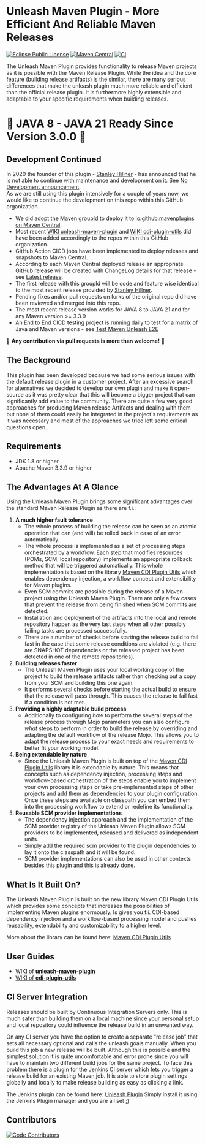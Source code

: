 Unleash Maven Plugin - More Efficient And Reliable Maven Releases
=================================================================
[![Eclipse Public License](https://img.shields.io/github/license/mavenplugins/unleash-maven-plugin?label=License)](./LICENSE)
[![Maven Central](https://img.shields.io/maven-central/v/io.github.mavenplugins/unleash-maven-plugin.svg?label=Maven%20Central)](https://search.maven.org/artifact/io.github.mavenplugins/unleash-maven-plugin)
[![CI](https://github.com/mavenplugins/unleash-maven-plugin/actions/workflows/build_and_deploy.yml/badge.svg)](https://github.com/mavenplugins/unleash-maven-plugin/actions/workflows/build_and_deploy.yml)

The Unleash Maven Plugin provides functionality to release Maven projects as it is possible with the Maven Release Plugin. While the idea and the core feature (building release artifacts) is the similar, there are many serious differences that make the unleash plugin much more reliable and efficient than the official release plugin. It is furthermore highly extensible and adaptable to your specific requirements when building releases.


🚀 JAVA 8 - JAVA 21 Ready Since Version 3.0.0 🚀
===============================================


Development Continued
---------------------
In 2020 the founder of this plugin - [Stanley Hillner](https://github.com/shillner) - has announced that he is not able to continue with maintenance and development on it. See [No Development announcement](https://github.com/shillner/unleash-maven-plugin#no-longer-under-development).<br>
As we are still using this plugin intensively for a couple of years now, we would like to continue the development on this repo within this GitHub organization.
- We did adopt the Maven groupId to deploy it to [io.github.mavenplugins on Maven Central](https://central.sonatype.com/search?q=io.github.mavenplugins).
- Most recent [WIKI unleash-maven-plugin](https://github.com/mavenplugins/unleash-maven-plugin/wiki) and [WIKI cdi-plugin-utils](https://github.com/mavenplugins/maven-cdi-plugin-utils/wiki) did have been added accordingly to the repos within this GitHub organization.
- GitHub Action CICD jobs have been implemented to deploy releases and snapshots to Maven Central.
- According to each Maven Central deployed release an appropriate GitHub release will be created with ChangeLog details for that release - see [Latest release](https://github.com/mavenplugins/unleash-maven-plugin/releases/latest).
- The first release with this groupId will be code and feature wise identical to the most recent release provided by [Stanley Hillner](https://github.com/shillner).
- Pending fixes and/or pull requests on forks of the original repo did have been reviewed and merged into this repo.
- The most recent release version works for JAVA 8 to JAVA 21 and for any Maven version >= 3.3.9
- An End to End CICD testing project is running daily to test for a matrix of Java and Maven versions -  see [Test Maven Unleash E2E](https://github.com/mavenplugins/unleash-test-sandbox/actions/workflows/test_unleash_e2e.yml)

:green_heart: **Any contribution via pull requests is more than welcome!** :green_heart:


The Background
--------------
This plugin has been developed because we had some serious issues with the default release plugin in a customer project. After an excessive search for alternatives we decided to develop our own plugin and make it open-source as it was pretty clear that this will become a bigger project that can significantly add value to the community. There are quite a few very good approaches for producing Maven release Artifacts and dealing with them but none of them could easily be integrated in the project's requirements as it was necessary and most of the approaches we tried left some critical questions open.


Requirements
------------
* JDK 1.8 or higher
* Apache Maven 3.3.9 or higher


The Advantages At A Glance
--------------------------
Using the Unleash Maven Plugin brings some significant advantages over the standard Maven Release Plugin as there are f.i.:

1. **A much higher fault tolerance**
   - The whole process of building the release can be seen as an atomic operation that can (and will) be rolled back in case of an error automatically.
   - The whole process is implemented as a set of processing steps orchestrated by a workflow. Each step that modifies resources (POMs, SCM, local repository) implements an appropriate rollback method that will be triggered automatically. This whole implementation is based on the library [Maven CDI Plugin Utils](https://github.com/mavenplugins/maven-cdi-plugin-utils) which enables dependency injection, a workflow concept and extensibility for Maven plugins.
   - Even SCM commits are possible during the release of a Maven project using the Unleash Maven Plugin. There are only a few cases that prevent the release from being finished when SCM commits are detected.
   - Installation and deployment of the artifacts into the local and remote repository happen as the very last steps when all other possibly failing tasks are processed successfully.
   - There are a number of checks before starting the release build to fail fast in the case that some release conditions are violated (e.g. there are SNAPSHOT dependencies or the released project has been detected in one of the remote repositories).
2. **Building releases faster**
   - The Unleash Maven Plugin uses your local working copy of the project to build the release artifacts rather than checking out a copy from your SCM and building this one again.
   - It performs several checks before starting the actual build to ensure that the release will pass through. This causes the release to fail fast if a condition is not met.
3. **Providing a highly adaptable build process**
   - Additionally to configuring _how_ to perform the several steps of the release process through Mojo parameters you can also configure _what_ steps to perform in order to build the release by overriding and adapting the default workflow of the release Mojo. This allows you to adapt the release process to your exact needs and requirements to better fit your working model. 
4. **Being extendable by nature**
   - Since the Unleash Maven Plugin is built on top of the [Maven CDI Plugin Utils](https://github.com/mavenplugins/maven-cdi-plugin-utils) library it is extendable by nature. This means that concepts such as dependency injection, processing steps and workflow-based orchestration of the steps enable you to implement your own processing steps or take pre-implemented steps of other projects and add them as dependencies to your plugin configuration. Once these steps are available on classpath you can embed them into the processing workflow to extend or redefine its functionality.
5. **Reusable SCM provider implementations**
   - The dependency injection approach and the implementation of the SCM provider registry of the Unleash Maven Plugin allows SCM providers to be implemented, released and delivered as independent units.
   - Simply add the required scm provider to the plugin dependencies to lay it onto the classpath and it will be found.
   - SCM provider implementations can also be used in other contexts besides this plugin and this is already done. 


What Is It Built On?
--------------------
The Unleash Maven Plugin is built on the new library Maven CDI Plugin Utils which provides some concepts that increases the possibilities of implementing Maven plugins enormously. Is gives you f.i. CDI-based dependency injection and a workflow-based processing model and pushes reusability, extendability and customizability to a higher level.

More about the library can be found here: [Maven CDI Plugin Utils](https://github.com/mavenplugins/maven-cdi-plugin-utils)


User Guides
-----------
- [WIKI of **unleash-maven-plugin**](https://github.com/mavenplugins/unleash-maven-plugin/wiki)
- [WIKI of **cdi-plugin-utils**](https://github.com/mavenplugins/maven-cdi-plugin-utils/wiki)


CI Server Integration
---------------------
Releases should be built by Continuous Integration Servers only. This is much safer than building them on a local machine since your personal setup and local repository could influence the release build in an unwanted  way.

On any CI server you have the option to create a separate "release job" that sets all necessary optional and calls the  unleash goals manually. When you build this job a new release will be built. Although this is possible and the simplest solution it is quite uncomfortable and error prone since you will have to maintain two different build jobs for the same project. To face this problem there is a plugin for the [Jenkins CI server](https://jenkins.io/) which lets you trigger a release build for an existing Maven job. It is able to store plugin settings globally and locally to make release building as easy as clicking a link.

The Jenkins plugin can be found here: [Unleash Plugin](https://wiki.jenkins-ci.org/display/JENKINS/Unleash+Plugin)
Simply install it using the Jenkins Plugin manager and you are all set ;)


Contributors
------------
[![Code Contributors](https://contrib.rocks/image?repo=mavenplugins/unleash-maven-plugin)](https://github.com/mavenplugins/unleash-maven-plugin/graphs/contributors)
